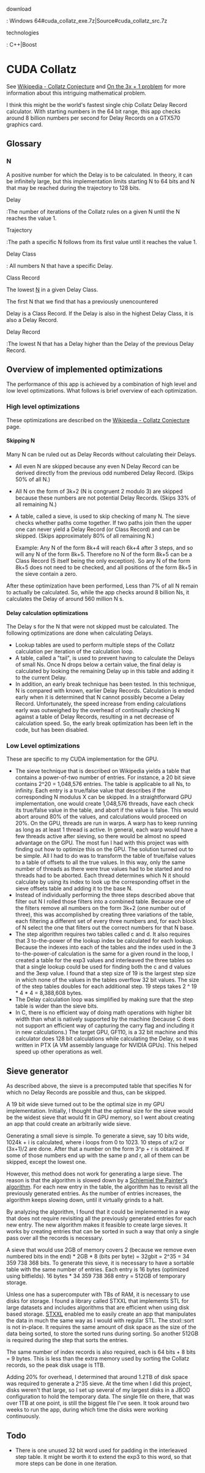 download

:   Windows 64\#cuda\_collatz\_exe.7z|Source\#cuda\_collatz\_src.7z

technologies

:   C++|Boost

# CUDA Collatz

See [Wikipedia - Collatz Conjecture](http://en.wikipedia.org/wiki/Collatz_conjecture) and [On the 3x + 1 problem](http://www.ericr.nl/wondrous/index.html) for more information about this intriguing mathematical problem.

I think this might be the world's fastest single chip Collatz Delay
Record calculator. With starting numbers in the 64 bit range, this app checks around 8 billion numbers per second for Delay Records on a GTX570 graphics card.

## Glossary

### N

A positive number for which the Delay is to be calculated. In theory, it can be infinitely large, but this implementation limits starting N to 64 bits and N that may be reached during the trajectory to 128 bits.

Delay

:The number of iterations of the Collatz rules on a given N until the N reaches the value 1.

Trajectory

:The path a specific N follows from its first value until it reaches the value 1.

Delay Class

: All numbers N that have a specific Delay.

Class Record

The lowest [N](n) in a given Delay Class.

The first N that we find that has a previously unencountered

Delay is a Class Record. If the Delay is also in the highest Delay Class, it is also a Delay Record.

Delay Record

:The lowest N that has a Delay higher than the Delay of the previous Delay Record.

## Overview of implemented optimizations

The performance of this app is achieved by a combination of high level and low level optimizations. What follows is brief overview of each optimization.

### High level optimizations

These optimizations are described on the [Wikipedia - Collatz Conjecture](http://en.wikipedia.org/wiki/Collatz_conjecture) page.

#### Skipping N

Many N can be ruled out as Delay Records without calculating their Delays.

-   All even N are skipped because any even N Delay Record can be derived directly from the previous odd numbered Delay Record. (Skips 50% of all N.)
-   All N on the form of 3k+2 (N is congruent 2 modulo 3) are skipped because these numbers are not potential Delay Records. (Skips 33% of all remaining N.)
-   A table, called a sieve, is used to skip checking of many N. The sieve checks whether paths come together. If two paths join then the upper one can never yield a Delay Record (or Class Record) and can be skipped. (Skips approximately 80% of all remaining N.)

    Example: Any N of the form 8k+4 will reach 6k+4 after 3 steps, and so will any N of the form 8k+5. Therefore no N of the form 8k+5 can be a Class Record (5 itself being the only exception). So any N of the form 8k+5 does not need to be checked, and all positions of the form 8k+5 in the sieve contain a zero.

After these optimization have been performed, Less than 7% of all N remain to actually be calculated. So, while the app checks around 8 billion Ns, it calculates the Delay of around 560 million N s.

#### Delay calculation optimizations

The Delay s for the N that were not skipped must be calculated. The following optimizations are done when calculating Delays.

-   Lookup tables are used to perform multiple steps of the Collatz calculation per iteration of the calculation loop.
-   A table, called a "tail", is used to prevent having to calculate the Delays of small Ns. Once N drops below a certain value, the final delay is calculated by looking the remaining Delay up in this table and adding it to the current Delay.
-   In addition, an early break technique has been tested. In this technique, N is compared with known, earlier Delay Records. Calculation is ended early when it is determined that N cannot possibly become a Delay Record. Unfortunately, the speed increase from ending calculations early was outweighed by the overhead of continually checking N against a table of Delay Records, resulting in a net decrease of calculation speed. So, the early break optimization has been left in the code, but has been disabled.

### Low Level optimizations

These are specific to my CUDA implementation for the GPU.

-   The sieve technique that is described on Wikipedia yields a table that contains a power-of-two number of entries. For instance, a 20 bit sieve contains 2\^20 = 1,048,576 entries. The table is applicable to all Ns, to infinity. Each entry is a true/false value that describes if the corresponding N modulus X can be skipped. In a straightforward GPU implementation, one would create 1,048,576 threads, have each check its true/false value in the table, and abort if the value is false. This would abort around 80% of the values, and calculations would proceed on 20%. On the GPU, threads are run in warps. A warp has to keep running as long as at least 1 thread is active. In general, each warp would have a few threads active after sieving, so there would be almost no speed advantage on the GPU. The most fun I had with this project was with finding out how to optimize this on the GPU. The solution turned out to be simple. All I had to do was to transform the table of true/false values to a table of offsets to all the true values. In this way, only the same number of threads as there were true values had to be started and no threads had to be aborted. Each thread determines which N it should calculate by using its index to look up the corresponding offset in the sieve offsets table and adding it to the base N.
-   Instead of individually performing the three steps described above that filter out N I rolled those filters into a combined table. Because one of the filters remove all numbers on the form 3k+2 (one number out of three), this was accomplished by creating three variations of the table, each filtering a different set of every three numbers and, for each block of N select the one that filters out the correct numbers for that N base.
-   The step algorithm requires two tables called c and d. It also requires that 3 to-the-power of the lookup index be calculated for each lookup. Because the indexes into each of the tables and the index used in the 3 to-the-power-of calculation is the same for a given round in the loop, I created a table for the exp3 values and interleaved the three tables so that a single lookup could be used for finding both the c and d values and the 3exp value. I found that a step size of 19 is the largest step size in which none of the values in the tables overflow 32 bit values. The size of the step tables doubles for each additional step. 19 steps takes 2 \^ 19 \* 4 \* 4 = 8,388,608 bytes.
-   The Delay calculation loop was simplified by making sure that the step table is wider than the sieve bits.
-   In C, there is no efficient way of doing math operations with higher bit width than what is natively supported by the machine (because C does not support an efficient way of capturing the carry flag and including it in new calculations.) The target GPU, GF110, is a 32 bit machine and this calculator does 128 bit calculations while calculating the Delay, so it was written in PTX (A VM assembly language for NVIDIA GPUs). This helped speed up other operations as well.

## Sieve generator

As described above, the sieve is a precomputed table that specifies N for which no Delay Records are possible and thus, can be skipped.

A 19 bit wide sieve turned out to be the optimal size in my GPU implementation. Initially, I thought that the optimal size for the sieve would be the widest sieve that would fit in GPU memory, so I went about creating an app that could create an arbitrarily wide sieve.

Generating a small sieve is simple. To generate a sieve, say 10 bits wide, 1024k + i is calculated, where i loops from 0 to 1023. 10 steps of x/2 or (3x+1)/2 are done. After that a number on the form 3\^p + r is obtained. If some of those numbers end up with the same p and r, all of them can be skipped, except the lowest one.

However, this method does not work for generating a large sieve. The reason is that the algorithm is slowed down by a [Schlemiel the Painter's algorithm](http://en.wikipedia.org/wiki/Schlemiel_the_Painter%27s_algorithm). For each new entry in the table, the algorithm has to revisit all the previously generated entries. As the number of entries increases, the algorithm keeps slowing down, until it virtually grinds to a halt.

By analyzing the algorithm, I found that it could be implemented in a way that does not require revisiting all the previously generated entries for each new entry. The new algorithm makes it feasible to create large sieves. It works by creating entries that can be sorted in such a way that only a single pass over all the records is necessary.

A sieve that would use 2GB of memory covers 2 (because we remove even numbered bits in the end) \* 2GB \* 8 (bits per byte) = 32gbit = 2\^35 = 34 359 738 368 bits. To generate this sieve, it is necessary to have a sortable table with the same number of entries. Each entry is 16 bytes (optimized using bitfields). 16 bytes \* 34 359 738 368 entry = 512GB of temporary storage.

Unless one has a supercomputer with TBs of RAM, it is necessary to use disks for storage. I found a library called STXXL that implements STL for large datasets and includes algorithms that are efficient when using disk based storage. [STXXL](http://stxxl.sourceforge.net/) enabled me to easily create an app that manipulates the data in much the same way as I would with regular STL. The stxxl::sort is not in-place. It requires the same amount of disk space as the size of the data being sorted, to store the sorted runs during sorting. So another 512GB is required during the step that sorts the entries.

The same number of index records is also required, each is 64 bits + 8 bits = 9 bytes. This is less than the extra memory used by sorting the Collatz records, so the peak disk usage is 1TB.

Adding 20% for overhead, I determined that around 1.2TB of disk space was required to generate a 2\^35 sieve. At the time when I did this project, disks weren't that large, so I set up several of my largest disks in a JBOD configuration to hold the temporary data. The single file on there, that was over 1TB at one point, is still the biggest file I've seen. It took around two weeks to run the app, during which time the disks were working continuously.

## Todo

-   There is one unused 32 bit word used for padding in the interleaved step table. It might be worth it to extend the exp3 to this word, so that more steps can be done in one iteration.

